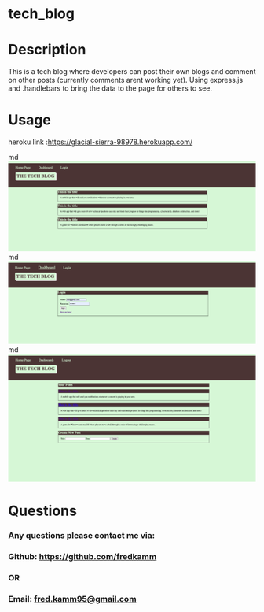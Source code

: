 # tech_blog

  # Description

  This is a tech blog where developers can post their own blogs and comment on other posts (currently comments arent working yet). Using express.js and .handlebars to bring the data to the page for others to see.

  # Usage

  heroku link :https://glacial-sierra-98978.herokuapp.com/

  md![alt-text](./images/Screen%20Shot%202022-08-30%20at%207.19.35%20PM.png)
  md![alt-text](./images/Screen%20Shot%202022-08-30%20at%207.19.46%20PM.png)
  md![alt-text](./images/Screen%20Shot%202022-08-30%20at%207.20.12%20PM.png)


  # Questions

  ### Any questions please contact me via:
  ### Github: https://github.com/fredkamm
  ### OR
  ### Email: fred.kamm95@gmail.com